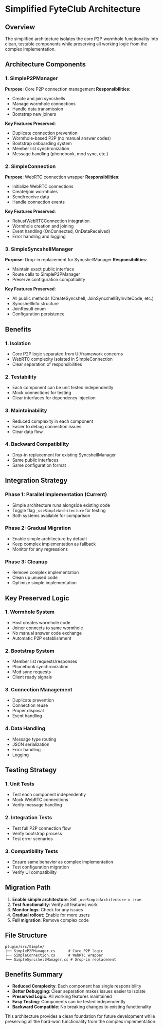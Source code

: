 # Simplified FyteClub Architecture

## Overview

The simplified architecture isolates the core P2P wormhole functionality into clean, testable components while preserving all working logic from the complex implementation.

## Architecture Components

### 1. SimpleP2PManager
**Purpose**: Core P2P connection management
**Responsibilities**:
- Create and join syncshells
- Manage wormhole connections
- Handle data transmission
- Bootstrap new joiners

**Key Features Preserved**:
- Duplicate connection prevention
- Wormhole-based P2P (no manual answer codes)
- Bootstrap onboarding system
- Member list synchronization
- Message handling (phonebook, mod sync, etc.)

### 2. SimpleConnection
**Purpose**: WebRTC connection wrapper
**Responsibilities**:
- Initialize WebRTC connections
- Create/join wormholes
- Send/receive data
- Handle connection events

**Key Features Preserved**:
- RobustWebRTCConnection integration
- Wormhole creation and joining
- Event handling (OnConnected, OnDataReceived)
- Error handling and logging

### 3. SimpleSyncshellManager
**Purpose**: Drop-in replacement for SyncshellManager
**Responsibilities**:
- Maintain exact public interface
- Route calls to SimpleP2PManager
- Preserve configuration compatibility

**Key Features Preserved**:
- All public methods (CreateSyncshell, JoinSyncshellByInviteCode, etc.)
- SyncshellInfo structure
- JoinResult enum
- Configuration persistence

## Benefits

### 1. **Isolation**
- Core P2P logic separated from UI/framework concerns
- WebRTC complexity isolated in SimpleConnection
- Clear separation of responsibilities

### 2. **Testability**
- Each component can be unit tested independently
- Mock connections for testing
- Clear interfaces for dependency injection

### 3. **Maintainability**
- Reduced complexity in each component
- Easier to debug connection issues
- Clear data flow

### 4. **Backward Compatibility**
- Drop-in replacement for existing SyncshellManager
- Same public interfaces
- Same configuration format

## Integration Strategy

### Phase 1: Parallel Implementation (Current)
- Simple architecture runs alongside existing code
- Toggle flag `_useSimpleArchitecture` for testing
- Both systems available for comparison

### Phase 2: Gradual Migration
- Enable simple architecture by default
- Keep complex implementation as fallback
- Monitor for any regressions

### Phase 3: Cleanup
- Remove complex implementation
- Clean up unused code
- Optimize simple implementation

## Key Preserved Logic

### 1. **Wormhole System**
- Host creates wormhole code
- Joiner connects to same wormhole
- No manual answer code exchange
- Automatic P2P establishment

### 2. **Bootstrap System**
- Member list requests/responses
- Phonebook synchronization
- Mod sync requests
- Client ready signals

### 3. **Connection Management**
- Duplicate prevention
- Connection reuse
- Proper disposal
- Event handling

### 4. **Data Handling**
- Message type routing
- JSON serialization
- Error handling
- Logging

## Testing Strategy

### 1. **Unit Tests**
- Test each component independently
- Mock WebRTC connections
- Verify message handling

### 2. **Integration Tests**
- Test full P2P connection flow
- Verify bootstrap process
- Test error scenarios

### 3. **Compatibility Tests**
- Ensure same behavior as complex implementation
- Test configuration migration
- Verify UI compatibility

## Migration Path

1. **Enable simple architecture**: Set `_useSimpleArchitecture = true`
2. **Test functionality**: Verify all features work
3. **Monitor logs**: Check for any issues
4. **Gradual rollout**: Enable for more users
5. **Full migration**: Remove complex code

## File Structure

```
plugin/src/Simple/
├── SimpleP2PManager.cs      # Core P2P logic
├── SimpleConnection.cs      # WebRTC wrapper
└── SimpleSyncshellManager.cs # Drop-in replacement
```

## Benefits Summary

- **Reduced Complexity**: Each component has single responsibility
- **Better Debugging**: Clear separation makes issues easier to isolate
- **Preserved Logic**: All working features maintained
- **Easy Testing**: Components can be tested independently
- **Backward Compatible**: No breaking changes to existing functionality

This architecture provides a clean foundation for future development while preserving all the hard-won functionality from the complex implementation.
